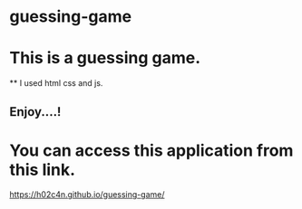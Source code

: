 # guessing-game

# This is a guessing game.
** I used html css and js.

## Enjoy....!

# **You can access this application from this link.**

https://h02c4n.github.io/guessing-game/
